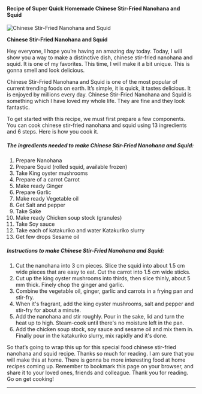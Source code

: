             

#### Recipe of Super Quick Homemade Chinese Stir-Fried Nanohana and Squid

![Chinese Stir-Fried Nanohana and Squid](https://img-global.cpcdn.com/recipes/6378605442498560/751x532cq70/chinese-stir-fried-nanohana-and-squid-recipe-main-photo.jpg)

**Chinese Stir-Fried Nanohana and Squid**

Hey everyone, I hope you’re having an amazing day today. Today, I will show you a way to make a distinctive dish, chinese stir-fried nanohana and squid. It is one of my favorites. This time, I will make it a bit unique. This is gonna smell and look delicious.

Chinese Stir-Fried Nanohana and Squid is one of the most popular of current trending foods on earth. It’s simple, it is quick, it tastes delicious. It is enjoyed by millions every day. Chinese Stir-Fried Nanohana and Squid is something which I have loved my whole life. They are fine and they look fantastic.

To get started with this recipe, we must first prepare a few components. You can cook chinese stir-fried nanohana and squid using 13 ingredients and 6 steps. Here is how you cook it.

##### The ingredients needed to make Chinese Stir-Fried Nanohana and Squid:

1.  Prepare Nanohana
2.  Prepare Squid (rolled squid, available frozen)
3.  Take King oyster mushrooms
4.  Prepare of a carrot Carrot
5.  Make ready Ginger
6.  Prepare Garlic
7.  Make ready Vegetable oil
8.  Get Salt and pepper
9.  Take Sake
10.  Make ready Chicken soup stock (granules)
11.  Take Soy sauce
12.  Take each of katakuriko and water Katakuriko slurry
13.  Get few drops Sesame oil

##### Instructions to make Chinese Stir-Fried Nanohana and Squid:

1.  Cut the nanohana into 3 cm pieces. Slice the squid into about 1.5 cm wide pieces that are easy to eat. Cut the carrot into 1.5 cm wide sticks.
2.  Cut up the king oyster mushrooms into thirds, then slice thinly, about 5 mm thick. Finely chop the ginger and garlic.
3.  Combine the vegetable oil, ginger, garlic and carrots in a frying pan and stir-fry.
4.  When it's fragrant, add the king oyster mushrooms, salt and pepper and stir-fry for about a minute.
5.  Add the nanohana and stir roughly. Pour in the sake, lid and turn the heat up to high. Steam-cook until there's no moisture left in the pan.
6.  Add the chicken soup stock, soy sauce and sesame oil and mix them in. Finally pour in the katakuriko slurry, mix rapidly and it's done.

So that’s going to wrap this up for this special food chinese stir-fried nanohana and squid recipe. Thanks so much for reading. I am sure that you will make this at home. There is gonna be more interesting food at home recipes coming up. Remember to bookmark this page on your browser, and share it to your loved ones, friends and colleague. Thank you for reading. Go on get cooking!

* * *